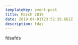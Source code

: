 ```yaml
---
templateKey: event-post
title: March 2019
date: 2019-04-01T23:52:29.662Z
description: fdas
---
```

fdsafds
